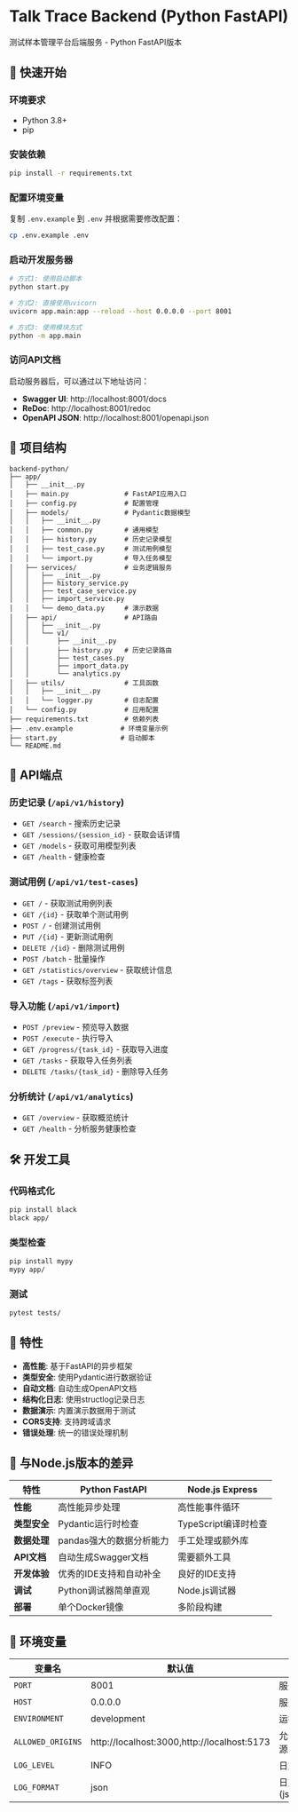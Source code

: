 # Talk Trace Backend (Python FastAPI)

测试样本管理平台后端服务 - Python FastAPI版本

## 🚀 快速开始

### 环境要求

- Python 3.8+
- pip

### 安装依赖

```bash
pip install -r requirements.txt
```

### 配置环境变量

复制 `.env.example` 到 `.env` 并根据需要修改配置：

```bash
cp .env.example .env
```

### 启动开发服务器

```bash
# 方式1: 使用启动脚本
python start.py

# 方式2: 直接使用uvicorn
uvicorn app.main:app --reload --host 0.0.0.0 --port 8001

# 方式3: 使用模块方式
python -m app.main
```

### 访问API文档

启动服务器后，可以通过以下地址访问：

- **Swagger UI**: http://localhost:8001/docs
- **ReDoc**: http://localhost:8001/redoc
- **OpenAPI JSON**: http://localhost:8001/openapi.json

## 📁 项目结构

```
backend-python/
├── app/
│   ├── __init__.py
│   ├── main.py              # FastAPI应用入口
│   ├── config.py            # 配置管理
│   ├── models/              # Pydantic数据模型
│   │   ├── __init__.py
│   │   ├── common.py        # 通用模型
│   │   ├── history.py       # 历史记录模型
│   │   ├── test_case.py     # 测试用例模型
│   │   └── import.py        # 导入任务模型
│   ├── services/            # 业务逻辑服务
│   │   ├── __init__.py
│   │   ├── history_service.py
│   │   ├── test_case_service.py
│   │   ├── import_service.py
│   │   └── demo_data.py     # 演示数据
│   ├── api/                 # API路由
│   │   ├── __init__.py
│   │   └── v1/
│   │       ├── __init__.py
│   │       ├── history.py   # 历史记录路由
│   │       ├── test_cases.py
│   │       ├── import_data.py
│   │       └── analytics.py
│   ├── utils/               # 工具函数
│   │   ├── __init__.py
│   │   └── logger.py        # 日志配置
│   └── config.py            # 应用配置
├── requirements.txt         # 依赖列表
├── .env.example            # 环境变量示例
├── start.py                # 启动脚本
└── README.md
```

## 🔧 API端点

### 历史记录 (`/api/v1/history`)

- `GET /search` - 搜索历史记录
- `GET /sessions/{session_id}` - 获取会话详情
- `GET /models` - 获取可用模型列表
- `GET /health` - 健康检查

### 测试用例 (`/api/v1/test-cases`)

- `GET /` - 获取测试用例列表
- `GET /{id}` - 获取单个测试用例
- `POST /` - 创建测试用例
- `PUT /{id}` - 更新测试用例
- `DELETE /{id}` - 删除测试用例
- `POST /batch` - 批量操作
- `GET /statistics/overview` - 获取统计信息
- `GET /tags` - 获取标签列表

### 导入功能 (`/api/v1/import`)

- `POST /preview` - 预览导入数据
- `POST /execute` - 执行导入
- `GET /progress/{task_id}` - 获取导入进度
- `GET /tasks` - 获取导入任务列表
- `DELETE /tasks/{task_id}` - 删除导入任务

### 分析统计 (`/api/v1/analytics`)

- `GET /overview` - 获取概览统计
- `GET /health` - 分析服务健康检查

## 🛠️ 开发工具

### 代码格式化

```bash
pip install black
black app/
```

### 类型检查

```bash
pip install mypy
mypy app/
```

### 测试

```bash
pytest tests/
```

## 🎯 特性

- **高性能**: 基于FastAPI的异步框架
- **类型安全**: 使用Pydantic进行数据验证
- **自动文档**: 自动生成OpenAPI文档
- **结构化日志**: 使用structlog记录日志
- **数据演示**: 内置演示数据用于测试
- **CORS支持**: 支持跨域请求
- **错误处理**: 统一的错误处理机制

## 🔄 与Node.js版本的差异

| 特性 | Python FastAPI | Node.js Express |
|------|----------------|-----------------|
| **性能** | 高性能异步处理 | 高性能事件循环 |
| **类型安全** | Pydantic运行时检查 | TypeScript编译时检查 |
| **数据处理** | pandas强大的数据分析能力 | 手工处理或额外库 |
| **API文档** | 自动生成Swagger文档 | 需要额外工具 |
| **开发体验** | 优秀的IDE支持和自动补全 | 良好的IDE支持 |
| **调试** | Python调试器简单直观 | Node.js调试器 |
| **部署** | 单个Docker镜像 | 多阶段构建 |

## 📝 环境变量

| 变量名 | 默认值 | 说明 |
|--------|--------|------|
| `PORT` | 8001 | 服务器端口 |
| `HOST` | 0.0.0.0 | 服务器主机 |
| `ENVIRONMENT` | development | 运行环境 |
| `ALLOWED_ORIGINS` | http://localhost:3000,http://localhost:5173 | 允许的跨域来源 |
| `LOG_LEVEL` | INFO | 日志级别 |
| `LOG_FORMAT` | json | 日志格式 (json/console) |